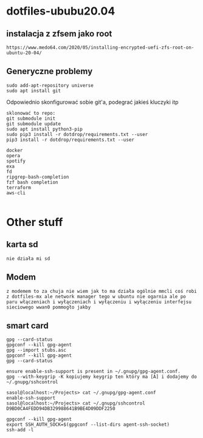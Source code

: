 # dotfiles-ububu20.04

## instalacja z zfsem jako root
```
https://www.medo64.com/2020/05/installing-encrypted-uefi-zfs-root-on-ubuntu-20-04/
```

## Generyczne problemy

```
sudo add-apt-repository universe
sudo apt install git

```
Odpowiednio skonfigurować sobie git'a, podegrać jakieś kluczyki itp

```
sklonować to repo:
git submodule init
git submodule update
sudo apt install python3-pip
sudo pip3 install -r dotdrop/requirements.txt --user
pip3 install -r dotdrop/requirements.txt --user
```


```
docker 
opera
spotify
exa
fd
ripgrep-bash-completion
fzf bash completion
terraform
aws-cli


```





# Other stuff

## karta sd
```
nie działa mi sd
```

##  Modem 
```
z modemem to za chuja nie wiem jak to ma działa ogólnie mmcli coś robi z dotfiles-mx ale network manager tego w ubuntu nie ogarnia ale po paru włączeniach i wyłączeniach i wyłączeniu i wyłączeniu interfejsu sieciowego wwan0 pommogło jakby
```
## smart card

```
gpg --card-status
gpgconf --kill gpg-agent
gpg --import stubs.asc	
gpgconf --kill gpg-agent
gpg --card-status

ensure enable-ssh-support is present in ~/.gnupg/gpg-agent.conf. 
gpg --with-keygrip -K kopiujemy keygrip ten który ma [A] i dodajemy do ~/.gnupg/sshcontrol

sasol@localhost:~/Projects> cat ~/.gnupg/gpg-agent.conf 
enable-ssh-support
sasol@localhost:~/Projects> cat ~/.gnupg/sshcontrol 
D9BD0CA4FEDD94DB329988641B9BE4D09DDF2250

gpgconf --kill gpg-agent
export SSH_AUTH_SOCK=$(gpgconf --list-dirs agent-ssh-socket)
ssh-add -l


```



